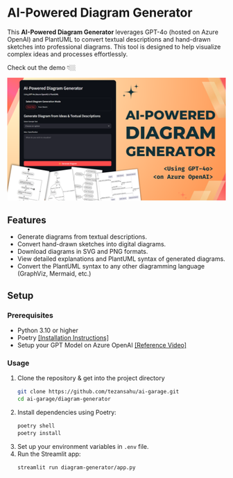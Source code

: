 # AI-Powered Diagram Generator

This **AI-Powered Diagram Generator** leverages GPT-4o (hosted on Azure OpenAI) and PlantUML to convert textual descriptions and hand-drawn sketches into professional diagrams. This tool is designed to help visualize complex ideas and processes effortlessly.

Check out the demo 👇🏼

[![AI-Powered Diagram Generator](./assets/thumbnail.png)](https://youtu.be/mK-5ExyDXUo)

## Features
  - Generate diagrams from textual descriptions.
  - Convert hand-drawn sketches into digital diagrams.
  - Download diagrams in SVG and PNG formats.
  - View detailed explanations and PlantUML syntax of generated diagrams.
  - Convert the PlantUML syntax to any other diagramming language (GraphViz, Mermaid, etc.)

## Setup

### Prerequisites
- Python 3.10 or higher
- Poetry [[Installation Instructions]](https://python-poetry.org/docs/#installation)
- Setup your GPT Model on Azure OpenAI [[Reference Video]](https://youtu.be/H_1Ge6wxaaE?si=_mv-I8w2VB7D1PhB)

### Usage
  1. Clone the repository & get into the project directory
     ```sh
     git clone https://github.com/tezansahu/ai-garage.git
     cd ai-garage/diagram-generator
     ```
  2. Install dependencies using Poetry:
     ```sh
     poetry shell
     poetry install
     ```
  3. Set up your environment variables in `.env` file.
  4. Run the Streamlit app:
     ```sh
     streamlit run diagram-generator/app.py
     ```